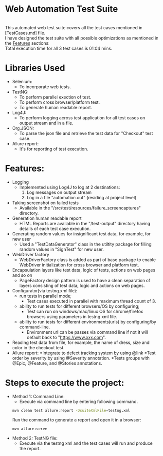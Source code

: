 # Web Automation Test Suite

<br/>This automated web test suite covers all the test cases mentioned in [TestCases.md] file.
<br/>I have designed the test suite with all possible optimizations as mentioned in the [Features](#features) sections: 
<br/>Total execution time for all 3 test cases is 01:04 mins.

# Libraries Used

* Selenium:
    * To incorporate web tests.
* TestNG:
    * To perform parallel exection of test.
    * To perform cross browser/platform test.
    * To generate human readable report.
* Log4J:
    * To perform logging across test application for all test cases on output stream and in a file.
* Org.JSON:
    * To parse the json file and retrieve the test data for "Checkout" test case.
* Allure report: 
    * It's for reporting of test execution.
# Features:

* Logging
    - Implemented using Log4J to log at 2 destinations:
        1. Log messages on output stream
        2. Log in a file "automation.out" (residing at project level)
* Taking screenshot on failed tests
    - Available in the "/src/test/resources/failure_screencaptures" directory.
* Generation human readable report
    - HTML Reports are available in the "/test-output" directory having details of each test case execution.
* Generating random values for insignificant test data, for example, for new user
    - Used a "TestDataGenerator" class in the utiltity package for filling random values in "SignTest" for new user.
* WebDriver factory
    - WebDriverFactory class is added as part of base package to enable WebDriver initialization for cross browser and platform test.
* Encapsulation layers like test data, logic of tests, actions on web pages and so on
    - PageFactory design pattern is used to have a clean separation of layers consisting of test data, logic
    and actions on web pages.
* Configurator(via testng.xml file):
  * run tests in parallel mode;
    - Test cases executed in parallel with maximum thread count of 3.
  * ability to run tests for different browsers/OS by configuring;
    - Test can run on windows/mac/linux OS for chrome/firefox browsers using parameters in testng.xml file.
  * ability to run tests for different environments(urls) by configuring/by command-line.
    - Environment url can be passes via command line if not it will default back to "https://www.xxx.com".
* Reading test data from file, for example, the name of dress, size and color in the checkout test.
* Allure report: 
  *Integrate to defect tracking system by using @link
  *Test order by severity by using @Severity annotation.
  *Tests groups with @Epic, @Feature, and @Stories annotations.

# Steps to execute the project:

* Method 1: Command Line:
    * Execute via command line by entering following command.
    ```bash
    mvn clean test allure:report -DsuiteXmlFile=testng.xml
    ```
    Run the command to generate a report and open it in a browser: 
    ```bash
    mvn allure:serve
    ```
* Method 2: TestNG file:
    * Execute via the testng xml and the test cases will run and produce the report.
